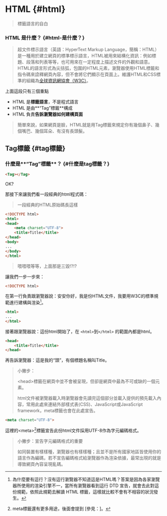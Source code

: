 # HTML {#html}

> 標籤語言的自白

### HTML 是什麼？ {#html-是什麼？}

> 超文件標示語言（英語：HyperText Markup Language，簡稱：HTML）是一種用於建立網頁的標準標示語言，HTML被用來結構化資訊：例如標題、段落和列表等等，也可用來在一定程度上描述文件的外觀和語意。HTML的語言形式為尖括弧，包圍的HTML元素，瀏覽器使用HTML標籤和指令碼來詮釋網頁內容，但不會將它們顯示在頁面上。維護HTML和CSS標準的組織為[全球資訊網協會（W3C）](https://www.w3.org/)。

上面這段只有三個重點

* HTML 是**標籤語言**，不是程式語言
* HTML 是由**“Tag”標籤**構成
* HTML 負責**告訴瀏覽器如何建構頁面**

> 簡單來說，如果網頁是臉，HTML就是用Tag標籤來規定你有幾個鼻子、幾個嘴巴、幾個耳朵、有沒有長頭髮。

## Tag標籤 {#tag標籤}

### 什麼是**“Tag”標籤**？ {#什麼是tag標籤？}

```html
<Tag></Tag>
```

OK?

那接下來讓我們看一段經典的html程式碼：

> 一段經典的HTML原始碼長這樣

```html
<!DOCTYPE html>
<html>
<head>
    <meta charset="UTF-8">
    <title>Title</title>
</head>
<body>
...
</body>
</html>
```

> 喂喂喂等等，上面那是三毀!?!?

讓我們一步一步來：

```html
<!DOCTYPE html>
```

在第一行負責跟瀏覽器說：安安你好，我是份HTML文件，我要用W3C的標準規範進行建構與渲染[^1]。

```html
<html>
...
</html>
```

接著跟瀏覽器說：這份html開始了，在 `<html>`到`</html>` 的範圍內都是html。

```html
<head>
    <title>Title</title>
</head>
```

再告訴瀏覽器：這是我的“頭”，有個標題名稱叫Title。

> 小撇步：
>
> &lt;head&gt;標籤在網頁中並不會被呈現，但卻是網頁中最為不可或缺的一個元素。
>
> html文件被瀏覽器載入時瀏覽器會先讀完這個部分並載入提供的預先載入內容，常用此處來連結外部樣式表\(CSS\)、JavaScript或JavaScript framework，meta標籤也會在此處宣告。

```html
<meta charset="UTF-8">
```

這裡的&lt;meta&gt;[^2]標籤宣告此份html文件採用UTF-8作為字元編碼格式。

> 小撇步：宣告字元編碼格式的重要
>
> 如同裝置有樣樣種，瀏覽器也有樣樣種；且並不是所有國家地區皆使用你的語言作為編碼，若不宣告編碼格式給瀏覽器作為渲染依據，最常出現的就是導致網頁內容呈現亂碼。

[^1]: 為什麼要有這行？沒有這行瀏覽器不知道這是HTML嗎？答案是因為各家瀏覽器所使用的渲染引擎不一，當所有瀏覽器看到這行 DTD 宣告，就會去此對這份規範，依照此規範去解讀 HTML 標籤，這樣就比較不會有不相容的狀況發生。

[^2]: meta標籤還有更多用途，後面會提到 \[參見：\]。

